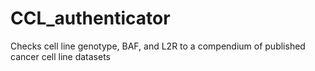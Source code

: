 # CCL_authenticator
Checks cell line genotype, BAF, and L2R to a compendium of published cancer cell line datasets
